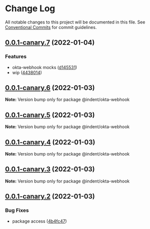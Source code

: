 # Change Log

All notable changes to this project will be documented in this file.
See [Conventional Commits](https://conventionalcommits.org) for commit guidelines.

## [0.0.1-canary.7](https://github.com/indentapis/integrations/compare/@indent/okta-webhook@0.0.1-canary.6...@indent/okta-webhook@0.0.1-canary.7) (2022-01-04)


### Features

* okta-webhook mocks ([d145531](https://github.com/indentapis/integrations/commit/d1455319f2f30b5b986224b63d60ceb59dfff389))
* wip ([4438014](https://github.com/indentapis/integrations/commit/44380142e6bf6a6ec8951f2f977ab0d05dbbed41))





## [0.0.1-canary.6](https://github.com/indentapis/integrations/compare/@indent/okta-webhook@0.0.1-canary.5...@indent/okta-webhook@0.0.1-canary.6) (2022-01-03)

**Note:** Version bump only for package @indent/okta-webhook





## [0.0.1-canary.5](https://github.com/indentapis/integrations/compare/@indent/okta-webhook@0.0.1-canary.4...@indent/okta-webhook@0.0.1-canary.5) (2022-01-03)

**Note:** Version bump only for package @indent/okta-webhook





## [0.0.1-canary.4](https://github.com/indentapis/integrations/compare/@indent/okta-webhook@0.0.1-canary.3...@indent/okta-webhook@0.0.1-canary.4) (2022-01-03)

**Note:** Version bump only for package @indent/okta-webhook





## [0.0.1-canary.3](https://github.com/indentapis/integrations/compare/@indent/okta-webhook@0.0.1-canary.2...@indent/okta-webhook@0.0.1-canary.3) (2022-01-03)

**Note:** Version bump only for package @indent/okta-webhook





## [0.0.1-canary.2](https://github.com/indentapis/integrations/compare/@indent/okta-webhook@0.0.1-canary.1...@indent/okta-webhook@0.0.1-canary.2) (2022-01-03)


### Bug Fixes

* package access ([4b4fc47](https://github.com/indentapis/integrations/commit/4b4fc47e037c49ddb79076d8d35acc438d6ef01b))

